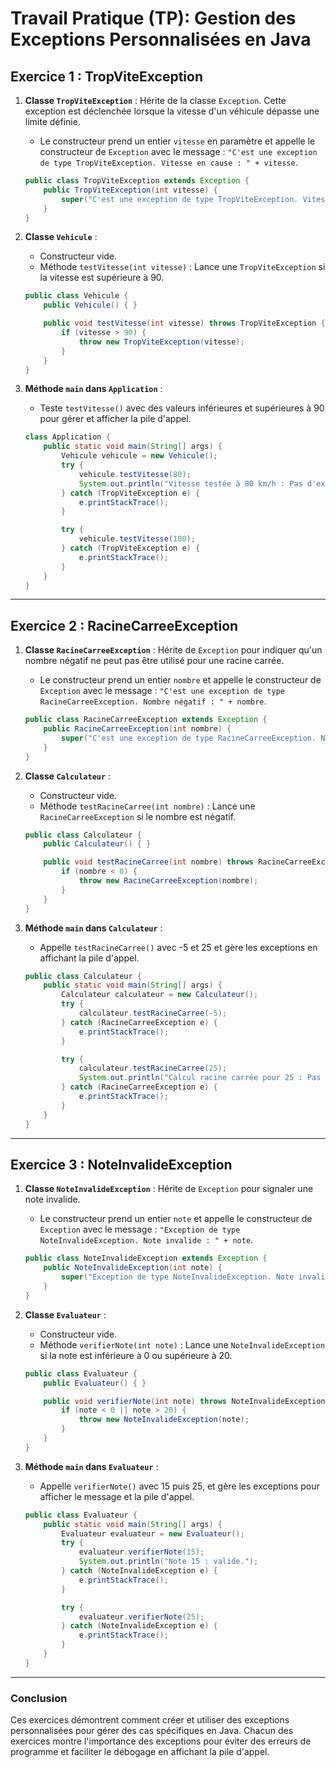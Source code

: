 
# Travail Pratique (TP): Gestion des Exceptions Personnalisées en Java


## Exercice 1 : TropViteException

1. **Classe `TropViteException`** : Hérite de la classe `Exception`. Cette exception est déclenchée lorsque la vitesse d'un véhicule dépasse une limite définie.
   - Le constructeur prend un entier `vitesse` en paramètre et appelle le constructeur de `Exception` avec le message :
     `"C'est une exception de type TropViteException. Vitesse en cause : " + vitesse`.

   ```java
   public class TropViteException extends Exception {
       public TropViteException(int vitesse) {
           super("C'est une exception de type TropViteException. Vitesse en cause : " + vitesse);
       }
   }
   ```

2. **Classe `Vehicule`** :
   - Constructeur vide.
   - Méthode `testVitesse(int vitesse)` : Lance une `TropViteException` si la vitesse est supérieure à 90.

   ```java
   public class Vehicule {
       public Vehicule() { }

       public void testVitesse(int vitesse) throws TropViteException {
           if (vitesse > 90) {
               throw new TropViteException(vitesse);
           }
       }
   }
   ```

3. **Méthode `main` dans `Application`** :
   - Teste `testVitesse()` avec des valeurs inférieures et supérieures à 90 pour gérer et afficher la pile d'appel.

   ```java
   class Application {
       public static void main(String[] args) {
           Vehicule vehicule = new Vehicule();
           try {
               vehicule.testVitesse(80);
               System.out.println("Vitesse testée à 80 km/h : Pas d'exception.");
           } catch (TropViteException e) {
               e.printStackTrace();
           }

           try {
               vehicule.testVitesse(100);
           } catch (TropViteException e) {
               e.printStackTrace();
           }
       }
   }
   ```

---

## Exercice 2 : RacineCarreeException

1. **Classe `RacineCarreeException`** : Hérite de `Exception` pour indiquer qu'un nombre négatif ne peut pas être utilisé pour une racine carrée.
   - Le constructeur prend un entier `nombre` et appelle le constructeur de `Exception` avec le message :
     `"C'est une exception de type RacineCarreeException. Nombre négatif : " + nombre`.

   ```java
   public class RacineCarreeException extends Exception {
       public RacineCarreeException(int nombre) {
           super("C'est une exception de type RacineCarreeException. Nombre négatif : " + nombre);
       }
   }
   ```

2. **Classe `Calculateur`** :
   - Constructeur vide.
   - Méthode `testRacineCarree(int nombre)` : Lance une `RacineCarreeException` si le nombre est négatif.

   ```java
   public class Calculateur {
       public Calculateur() { }

       public void testRacineCarree(int nombre) throws RacineCarreeException {
           if (nombre < 0) {
               throw new RacineCarreeException(nombre);
           }
       }
   }
   ```

3. **Méthode `main` dans `Calculateur`** :
   - Appelle `testRacineCarree()` avec -5 et 25 et gère les exceptions en affichant la pile d'appel.

   ```java
   public class Calculateur {
       public static void main(String[] args) {
           Calculateur calculateur = new Calculateur();
           try {
               calculateur.testRacineCarree(-5);
           } catch (RacineCarreeException e) {
               e.printStackTrace();
           }

           try {
               calculateur.testRacineCarree(25);
               System.out.println("Calcul racine carrée pour 25 : Pas d'exception.");
           } catch (RacineCarreeException e) {
               e.printStackTrace();
           }
       }
   }
   ```

---

## Exercice 3 : NoteInvalideException

1. **Classe `NoteInvalideException`** : Hérite de `Exception` pour signaler une note invalide.
   - Le constructeur prend un entier `note` et appelle le constructeur de `Exception` avec le message :
     `"Exception de type NoteInvalideException. Note invalide : " + note`.

   ```java
   public class NoteInvalideException extends Exception {
       public NoteInvalideException(int note) {
           super("Exception de type NoteInvalideException. Note invalide : " + note);
       }
   }
   ```

2. **Classe `Evaluateur`** :
   - Constructeur vide.
   - Méthode `verifierNote(int note)` : Lance une `NoteInvalideException` si la note est inférieure à 0 ou supérieure à 20.

   ```java
   public class Evaluateur {
       public Evaluateur() { }

       public void verifierNote(int note) throws NoteInvalideException {
           if (note < 0 || note > 20) {
               throw new NoteInvalideException(note);
           }
       }
   }
   ```

3. **Méthode `main` dans `Evaluateur`** :
   - Appelle `verifierNote()` avec 15 puis 25, et gère les exceptions pour afficher le message et la pile d'appel.

   ```java
   public class Evaluateur {
       public static void main(String[] args) {
           Evaluateur evaluateur = new Evaluateur();
           try {
               evaluateur.verifierNote(15);
               System.out.println("Note 15 : valide.");
           } catch (NoteInvalideException e) {
               e.printStackTrace();
           }

           try {
               evaluateur.verifierNote(25);
           } catch (NoteInvalideException e) {
               e.printStackTrace();
           }
       }
   }
   ```

---

### Conclusion
Ces exercices démontrent comment créer et utiliser des exceptions personnalisées pour gérer des cas spécifiques en Java. Chacun des exercices montre l'importance des exceptions pour éviter des erreurs de programme et faciliter le débogage en affichant la pile d'appel.
